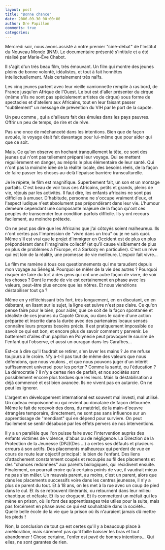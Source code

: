 ```yaml
---
layout: post
title: "Bonne chance"
date: 2006-09-30 00:00:00
author: Dre Papillon
comments: true
categories: 
---
```



Mercredi soir, nous avons assisté à notre premier "ciné-débat" de l'Institut du Nouveau Monde (INM).  Le documentaire présenté s'intitule  et a été réalisé par Marie-Ève Chabot.

Il s'agit d'un très beau film, très émouvant.  Un film qui montre des jeunes pleins de bonne volonté, idéalistes, et tout à fait honnêtes intellectuellement.  Mais certainement très naïfs.

Les cinq jeunes partent avec leur vieille camionnette remplie à ras bord, de France jusqu'en Afrique de l'Ouest.  Le but est d'aller présenter du cirque (même s'ils ne sont pas spécialement artistes de cirque) sous forme de spectacles et d'ateliers aux Africains, tout en leur faisant passer "subtilement" un message de prévention du VIH par le port de la capote.

Un peu comme , qui a d'ailleurs fait des émules dans les pays pauvres.  Offrir un peu de temps, de rire et de rêve.

Pas une once de méchanceté dans les intentions.  Bien que de façon avouée, le voyage était fait davantage pour lui-même que pour aider qui que ce soit.

Mais.  Ce qu'on observe en hochant tranquillement la tête, ce sont des jeunes qui n'ont pas tellement préparé leur voyage.  Qui se mettent régulièrement en danger, au mépris le plus élémentaire de leur santé.  Qui n'ont pas la moindre idée de la réalité locale, des besoins réels, de la façon de faire passer les choses au-delà l'épaisse barrière transculturelle.

Je le répète, le film est magnifique.  Superbement fait, un son et un montage parfaits.  C'est beau de voir tous ces Africains, petits et grands, pleins de vie, réjouis par les activités.  Il faut dire, les enfants africains ne sont pas difficiles à amuser.  D'habitude, personne ne s'occupe vraiment d'eux, et l'aspect ludique n'est absolument pas prépondérant dans leur vie.  L'humour demeure cependant une composante majeure de la façon qu'ont ces peuples de transcender leur condition parfois difficile.  Ils y ont  recours facilement, au moindre prétexte.

On ne peut pas dire que les Africains que j'ai côtoyés soient malheureux.  Ils n'ont certes pas l'impression de "vivre dans un trou" ou je ne sais quoi.  Même s'il est vrai que le projet d'immigrer en Occident est de plus en plus prépondérant dans l'imaginaire collectif (et qu'il cause visiblement de plus en plus de problèmes à l'Europe, et à Sarkozy en particulier).  C'est un rêve qui est loin de la réalité, une promesse de vie meilleure.  L'espoir fait vivre...

Le film me ramène à tous ces questionnements qui me taraudent depuis mon voyage au Sénégal.  Pourquoi se mêler de la vie des autres ?  Pourquoi risquer de faire du tort à des gens qui ont une autre façon de vivre, de voir les choses ?  Dont le mode de vie est certainement en phase avec les valeurs, peut-être plus encore que les nôtres.  Et nous viendrions déstabiliser tout ça ?

Même en y réfléchissant très fort, très longuement, en en discutant, en en débatant, en lisant sur le sujet, la ligne est suivre n'est pas claire.  Ce qu'on pense faire pour le bien, pour aider, que ce soit de la façon spontanée et idéaliste de ces jeunes du Capoté Circus, ou dans le cadre d'une action préparée et inscrite dans la durée avec des partenaires locaux sensés connaître leurs propres besoins précis.  Il est pratiquement impossible de savoir ce qui est bon, et encore plus de savoir comment y parvenir.  Le battement d'ailes d'un papillon en Polynésie peut provoquer le sourire de l'enfant qui l'observe, et aussi un ouragan dans les Caraïbes...

Est-ce à dire qu'il faudrait se retirer, s'en laver les mains ?  Je me refuse toujours à le croire.  N'y a-t-il pas tout de même des valeurs que nous défendons, que nous voulons , et que nous pouvons juger d'un intérêt suffisamment universel pour les porter ?  Comme la santé, ou l'éducation ?  La démocratie ?  Il n'y a certes rien de parfait, et nos sociétés sont possiblement encore plus tordues que les leurs.  Mais la déstabilisation a déjà commencé et est bien avancée.  Ils ne vivent pas en autarcie.  On ne peut les ignorer.

L'argent en développement international est souvent mal investi, mal utilisé.  Un cadeau empoisonné ou qui revient au donataire de façon détournée.  Même le fait de recevoir des dons, du matériel, de la main-d'oeuvre étrangère temporaire, directement, ne sont pas sans influence sur un apprentissage de "mendiant" qui en dépend pour survivre.  On peut facilement se sentir désabusé par les effets pervers de nos interventions.

Il y a un parallèle que l'on puisse faire avec l'intervention auprès des enfants victimes de violence, d'abus ou de négligence.  La Direction de la Protection de la Jeunesse (DPJ)(Des   ...) a certes ses défauts et plusieurs erreurs à son actifs.  Des placements malheureux qui perdent de vue en cours de route leur objectif principal : le bien de l'enfant.  Des liens d'attachement constamment coupés et recoupés au fil des placements et des "chances redonnées" aux parents biologiques, qui récidivent ensuite.  Finalement, on pourrait croire qu'à certains points de vue, il vaudrait mieux ne pas s'en mêler.  Un mauvais parent, au moins, c'est un parent, alors que dans les placements successifs voire dans les centres jeunesse, il n'y a plus de parent du tout.  Et à 18 ans, on les met à la rue avec un coup de pied dans le cul.  Et ils se retrouvent itinérants, ou retournent dans leur milieu chaotique et néfaste.  Et ils se droguent.  Et ils commettent un méfait qui les mène en prison, où ils font des apprentissages très utiles pour la suite, mais pas forcément en phase avec ce qui est souhaitable dans la société...  Quelle belle école de la vie que la prison où ils n'auraient jamais dû mettre les pieds !

Non, la conclusion de tout ça est certes qu'il y a beaucoup place à amélioration, mais sûrement pas qu'il faille baisser les bras et tout abandonner !  Chose certaine, l'enfer est pavé de bonnes intentions...  Qui elles, ne sont garantes de rien.